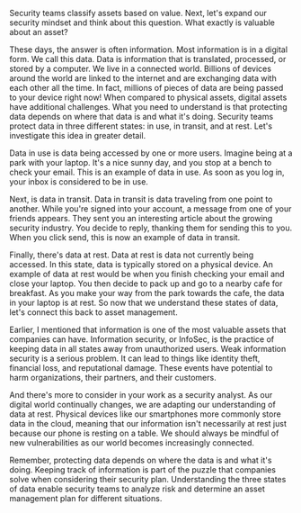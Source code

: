 Security teams classify assets based on value. Next, let's expand our security mindset and think about this question. What exactly is valuable about an asset?

These days, the answer is often information. Most information is in a digital form. We call this data. Data is information that is translated, processed, or stored by a computer. We live in a connected world. Billions of devices around the world are linked to the internet and are exchanging data with each other all the time. In fact, millions of pieces of data are being passed to your device right now! When compared to physical assets, digital assets have additional challenges. What you need to understand is that protecting data depends on where that data is and what it's doing. Security teams protect data in three different states: in use, in transit, and at rest. Let's investigate this idea in greater detail.

Data in use is data being accessed by one or more users. Imagine being at a park with your laptop. It's a nice sunny day, and you stop at a bench to check your email. This is an example of data in use. As soon as you log in, your inbox is considered to be in use.

Next, is data in transit. Data in transit is data traveling from one point to another. While you're signed into your account, a message from one of your friends appears. They sent you an interesting article about the growing security industry. You decide to reply, thanking them for sending this to you. When you click send, this is now an example of data in transit.

Finally, there's data at rest. Data at rest is data not currently being accessed. In this state, data is typically stored on a physical device. An example of data at rest would be when you finish checking your email and close your laptop. You then decide to pack up and go to a nearby cafe for breakfast. As you make your way from the park towards the cafe, the data in your laptop is at rest. So now that we understand these states of data, let's connect this back to asset management.

Earlier, I mentioned that information is one of the most valuable assets that companies can have. Information security, or InfoSec, is the practice of keeping data in all states away from unauthorized users. Weak information security is a serious problem. It can lead to things like identity theft, financial loss, and reputational damage. These events have potential to harm organizations, their partners, and their customers.

And there's more to consider in your work as a security analyst. As our digital world continually changes, we are adapting our understanding of data at rest. Physical devices like our smartphones more commonly store data in the cloud, meaning that our information isn't necessarily at rest just because our phone is resting on a table. We should always be mindful of new vulnerabilities as our world becomes increasingly connected.

Remember, protecting data depends on where the data is and what it's doing. Keeping track of information is part of the puzzle that companies solve when considering their security plan. Understanding the three states of data enable security teams to analyze risk and determine an asset management plan for different situations.
